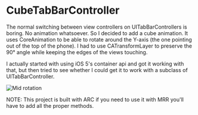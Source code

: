 CubeTabBarController
====================

The normal switching between view controllers on UITabBarControllers is boring. No animation whatsoever. So I decided to add a cube animation. It uses CoreAnimation to be able to rotate around the Y-axis (the one pointing out of the top of the phone). I had to use CATransformLayer to preserve the 90° angle while keeping the edges of the views touching.

I actually started with using iOS 5's container api and got it working with that, but then tried to see whether I could get it to work with a subclass of UITabBarController.

![Mid rotation](https://github.com/augustjoki/CubeTabBarController/raw/master/midrotation.png)

NOTE: This project is built with ARC if you need to use it with MRR you'll have to add all the proper methods.